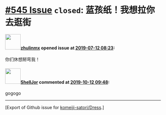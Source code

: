 # [\#545 Issue](https://github.com/komeiji-satori/Dress/issues/545) `closed`: 蓝孩纸！我想拉你去逛街

#### <img src="https://avatars.githubusercontent.com/u/18437189?u=c6c91da23b962a8a01e807083d3fd33ba33d440a&v=4" width="50">[zhulinmx](https://github.com/zhulinmx) opened issue at [2019-07-12 08:23](https://github.com/komeiji-satori/Dress/issues/545):

你们休想掰弯我！

#### <img src="https://avatars.githubusercontent.com/u/21324048?u=da87a29640b515e3d50c2711c94ce66c5d107abe&v=4" width="50">[ShellJor](https://github.com/ShellJor) commented at [2019-10-12 09:48](https://github.com/komeiji-satori/Dress/issues/545#issuecomment-541308208):

gogogo


-------------------------------------------------------------------------------



[Export of Github issue for [komeiji-satori/Dress](https://github.com/komeiji-satori/Dress).]
